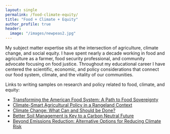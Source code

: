 ```yaml
---
layout: single
permalink: /food-climate-equity/
title: "Food + Climate + Equity"
author_profile: true
header:
  image: "/images/newpeas2.jpg"
---
```


My subject matter expertise sits at the intersection of agriculture, climate change, and social equity. I have spent nearly a decade working in food and agriculture as a farmer, food security professional, and community advocate focusing on food justice. Throughout my educational career I have centered the scientific, economic, and policy considerations that connect our food system, climate, and the vitality of our communities.

Links to writing samples on research and policy related to food, climate, and equity:

* [Transforming the American Food System: A Path to Food Sovereignty](https://kevineduardokarl.github.io/assets/towards-food-sovereignty.pdf)
* [Climate-Smart Agricultural Policy in a Rangeland Context](https://kevineduardokarl.github.io/assets/healthy-soils-policy.pdf)
* [Climate Change: What Can and Should be Done?](https://kevineduardokarl.github.io/assets/what-can-and-should-be-done.pdf)
* [Better Soil Management is Key to a Carbon Neutral Future](https://kevineduardokarl.github.io/ghg-emissions-soils)
* [Beyond Emissions Reduction: Alternative Options for Reducing Climate Risk](https://kevineduardokarl.github.io/assets/beyond-emissions-reduction.pdf)
